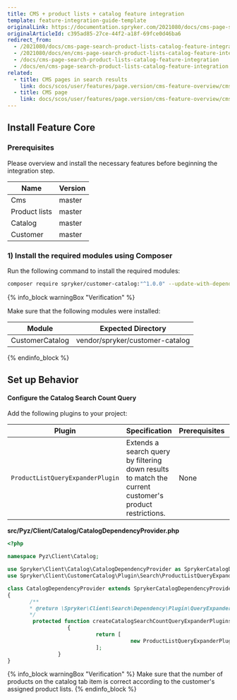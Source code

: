 ```yaml
---
title: CMS + product lists + catalog feature integration
template: feature-integration-guide-template
originalLink: https://documentation.spryker.com/2021080/docs/cms-page-search-product-lists-catalog-feature-integration
originalArticleId: c395ad85-27ce-44f2-a18f-69fce0d46ba6
redirect_from:
  - /2021080/docs/cms-page-search-product-lists-catalog-feature-integration
  - /2021080/docs/en/cms-page-search-product-lists-catalog-feature-integration
  - /docs/cms-page-search-product-lists-catalog-feature-integration
  - /docs/en/cms-page-search-product-lists-catalog-feature-integration
related:
  - title: CMS pages in search results
    link: docs/scos/user/features/page.version/cms-feature-overview/cms-pages-in-search-results-overview.html
  - title: CMS page
    link: docs/scos/user/features/page.version/cms-feature-overview/cms-pages-overview.html
---
```


## Install Feature Core

### Prerequisites

Please overview and install the necessary features before beginning the integration step.

| Name | Version |
| --- | --- |
| Cms | master |
| Product lists | master |
| Catalog | master |
| Customer | master |

### 1) Install the required modules using Composer

Run the following command to install the required modules:
```Bash
composer require spryker/customer-catalog:"^1.0.0" --update-with-dependencies
```
{% info_block warningBox "Verification" %}

Make sure that the following modules were installed:

| Module | Expected Directory |
| --- | --- |
| CustomerCatalog | vendor/spryker/customer-catalog |

{% endinfo_block %}

## Set up Behavior

#### Configure the Catalog Search Count Query

Add the following plugins to your project:

| Plugin | Specification | Prerequisites | Namespace |
| --- | --- | --- | --- |
|  `ProductListQueryExpanderPlugin` | Extends a search query by filtering down results to match the current customer's product restrictions. | None |  `\Spryker\Client\CustomerCatalog\Plugin\Search\ProductListQueryExpanderPlugin` |

**src/Pyz/Client/Catalog/CatalogDependencyProvider.php**
    
 ```php
 <?php

namespace Pyz\Client\Catalog;

use Spryker\Client\Catalog\CatalogDependencyProvider as SprykerCatalogDependencyProvider;
use Spryker\Client\CustomerCatalog\Plugin\Search\ProductListQueryExpanderPlugin;

class CatalogDependencyProvider extends SprykerCatalogDependencyProvider
{
        /**
        * @return \Spryker\Client\Search\Dependency\Plugin\QueryExpanderPluginInterface[]
        */
         protected function createCatalogSearchCountQueryExpanderPlugins():             array
                    {
                             return [
                                        new ProductListQueryExpanderPlugin(),
                             ];
                 }
}
 ```

{% info_block warningBox "Verification" %}
Make sure that the number of products on the catalog tab item is correct according to the customer's assigned product lists.
{% endinfo_block %}
